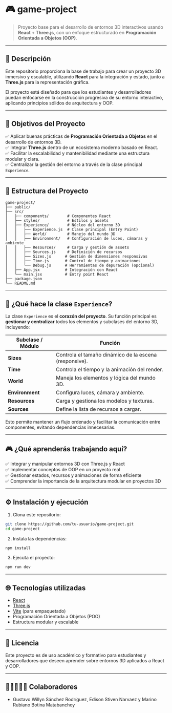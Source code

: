 # 🎮 game-project

> Proyecto base para el desarrollo de entornos 3D interactivos usando **React + Three.js**, con un enfoque estructurado en **Programación Orientada a Objetos (OOP)**.

---

## 🚀 Descripción

Este repositorio proporciona la base de trabajo para crear un proyecto 3D inmersivo y escalable, utilizando **React** para la integración y estado, junto a **Three.js** para la representación gráfica.

El proyecto está diseñado para que los estudiantes y desarrolladores puedan enfocarse en la construcción progresiva de su entorno interactivo, aplicando principios sólidos de arquitectura y OOP.

---

## 🎯 Objetivos del Proyecto

✅ Aplicar buenas prácticas de **Programación Orientada a Objetos** en el desarrollo de entornos 3D.  
✅ Integrar **Three.js** dentro de un ecosistema moderno basado en React.  
✅ Facilitar la escalabilidad y mantenibilidad mediante una estructura modular y clara.  
✅ Centralizar la gestión del entorno a través de la clase principal `Experience`.  

---

## 📂 Estructura del Proyecto

```
game-project/
├── public/
├── src/
│   ├── components/        # Componentes React
│   ├── styles/            # Estilos y assets
│   ├── Experience/        # Núcleo del entorno 3D
│   │   ├── Experience.js  # Clase principal (Entry Point)
│   │   ├── World/         # Manejo del mundo 3D
│   │   ├── Environment/   # Configuración de luces, cámaras y ambiente
│   │   ├── Resources/     # Carga y gestión de assets
│   │   ├── Sources.js     # Definición de recursos
│   │   ├── Sizes.js      # Gestión de dimensiones responsivas
│   │   ├── Time.js       # Control de tiempo y animaciones
│   │   └── Debug.js      # Herramientas de depuración (opcional)
│   ├── App.jsx           # Integración con React
│   └── main.jsx          # Entry point React
├── package.json
└── README.md
```

---

## 🧩 ¿Qué hace la clase `Experience`?

La clase `Experience` es el **corazón del proyecto**. Su función principal es **gestionar y centralizar** todos los elementos y subclases del entorno 3D, incluyendo:

| Subclase / Módulo | Función                                                  |
|-------------------|----------------------------------------------------------|
| **Sizes**        | Controla el tamaño dinámico de la escena (responsive).    |
| **Time**         | Controla el tiempo y la animación del render.             |
| **World**        | Maneja los elementos y lógica del mundo 3D.               |
| **Environment**  | Configura luces, cámara y ambiente.                      |
| **Resources**    | Carga y gestiona los modelos y texturas.                  |
| **Sources**      | Define la lista de recursos a cargar.                     |

Esto permite mantener un flujo ordenado y facilitar la comunicación entre componentes, evitando dependencias innecesarias.

---

## 🎮 ¿Qué aprenderás trabajando aquí?

✅ Integrar y manipular entornos 3D con Three.js y React  
✅ Implementar conceptos de OOP en un proyecto real  
✅ Gestionar estados, recursos y animaciones de forma eficiente  
✅ Comprender la importancia de la arquitectura modular en proyectos 3D

---

## ⚙️ Instalación y ejecución

1. Clona este repositorio:
```bash
git clone https://github.com/tu-usuario/game-project.git
cd game-project
```

2. Instala las dependencias:
```bash
npm install
```

3. Ejecuta el proyecto:
```bash
npm run dev
```

---

## 🌐 Tecnologías utilizadas

- [React](https://react.dev/)
- [Three.js](https://threejs.org/)
- [Vite](https://vitejs.dev/) (para empaquetado)
- Programación Orientada a Objetos (POO)
- Estructura modular y escalable

---

## 📄 Licencia

Este proyecto es de uso académico y formativo para estudiantes y desarrolladores que deseen aprender sobre entornos 3D aplicados a React y OOP.

---
## 👨🏼‍💻👨‍💻 Colaboradores
- Gustavo Willyn Sánchez Rodríguez, Edison Stiven Narvaez y Marino Rubiano Botina Matabanchoy
